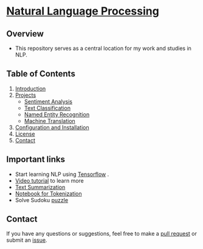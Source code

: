 <h1><u><b>Natural Language Processing </b></u></h1>


## Overview
- This repository serves as a central location for my work and studies in NLP.<br>

## Table of Contents
1. [Introduction](https://www.linkedin.com/pulse/natural-language-processing-swaleh-mwadime-ctg3f/?trackingId=%2F6PhDF1tRMe2fkMHxTkH7g%3D%3D)
2. [Projects](#projects)
    - [Sentiment Analysis](https://github.com/swalehmwadime/British-Airways-Ds)
    - [Text Classification](https://colab.research.google.com/drive/1Pz_FwYLuwkwJho-swH0o8M60nYhYMFx1)
    - [Named Entity Recognition](#named-entity-recognition)
    - [Machine Translation](#machine-translation)
3. [Configuration and Installation](#setup-and-installation)
4. [License](https://github.com/swalehmwadime/NLP-Beginners-guide?tab=MIT-1-ov-file)
5. [Contact](https://github.com/swalehmwadime/NLP-Beginners-guide/pulls)

## Important links
- Start learning NLP using [Tensorflow](https://www.tensorflow.org/) .<br>
- [Video tutorial](https://www.youtube.com/watch?v=fNxaJsNG3-s&list=PLQY2H8rRoyvzDbLUZkbudP-MFQZwNmU4S) to learn more
- [Text Summarization](https://colab.research.google.com/drive/1rz9NWkUh3iJ3ymF2tYir5stNMCrHQeGS#scrollTo=eAUe_hUojBoZ)
- [Notebook for Tokenization](https://github.com/swalehmwadime/NLP-Beginners-guide/blob/main/Tokenization.md)
- Solve Sudoku [puzzle](https://github.com/swalehmwadime/NLP-Beginners-guide/blob/main/Sudoku_puzzle.md)

## Contact
If you have any questions or suggestions, feel free to make a [pull request](https://github.com/swalehmwadime/NLP-Beginners-guide/pulls) or submit an [issue](https://github.com/swalehmwadime/NLP-Beginners-guide/issues).

